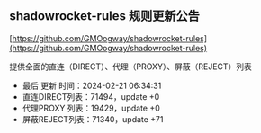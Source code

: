 ## shadowrocket-rules 规则更新公告

[https://github.com/GMOogway/shadowrocket-rules](https://github.com/GMOogway/shadowrocket-rules)

提供全面的直连（DIRECT）、代理（PROXY）、屏蔽（REJECT）列表
- 最后 更新 时间：2024-02-21 06:34:31
- 直连DIRECT列表：71494，update +0
- 代理PROXY 列表：19429，update +0
- 屏蔽REJECT列表：71340，update +71
